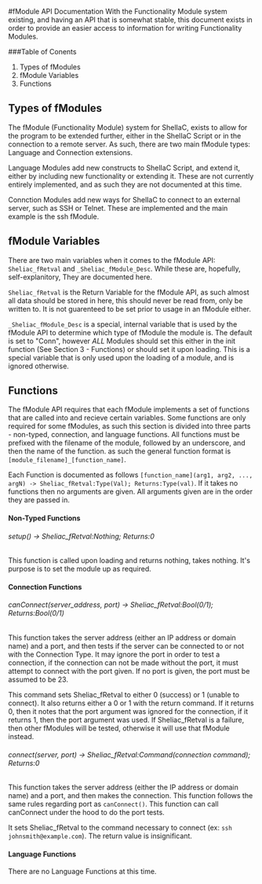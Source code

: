 #fModule API Documentation
  With the Functionality Module system existing, and having an API that is somewhat stable, this document exists in order to provide an easier access to information for writing Functionality Modules.

###Table of Conents
1. Types of fModules
2. fModule Variables
3. Functions

## Types of fModules  
  The fModule (Functionality Module) system for ShelIaC, exists to allow for the program to be extended further, either in the ShelIaC Script or in the connection to a remote server. As such, there are two main fModule types: Language and Connection extensions. 

Language Modules add new constructs to ShelIaC Script, and extend it, either by including new functionality or extending it. These are not currently entirely implemented, and as such they are not documented at this time. 

Connction Modules add new ways for ShelIaC to connect to an external server, such as SSH or Telnet. These are implemented and the main example is the ssh fModule.

## fModule Variables  
  There are two main variables when it comes to the fModule API: `Sheliac_fRetval` and `_Sheliac_fModule_Desc`. While these are, hopefully, self-explanitory, They are documented here.

`Sheliac_fRetval` is the Return Variable for the fModule API, as such almost all data should be stored in here, this should never be read from, only be written to. It is not guarenteed to be set prior to usage in an fModule either.

`_Sheliac_fModule_Desc` is a special, internal variable that is used by the fModule API to determine which type of fModule the module is. The default is set to "Conn", however _ALL_ Modules should set this either in the init function (See Section 3 - Functions) or should set it upon loading. This is a special variable that is only used upon the loading of a module, and is ignored otherwise.

## Functions  
  The fModule API requires that each fModule implements a set of functions that are called into and recieve certain variables. Some functions are only required for some fModules, as such this section is divided into three parts - non-typed, connection, and language functions. All functions must be prefixed with the filename of the module, followed by an underscore, and then the name of the function. as such the general function format is `[module_filename]_[function_name]`.

Each Function is documented as follows `[function_name](arg1, arg2, ..., argN) -> Sheliac_fRetval:Type(Val); Returns:Type(val)`. If it takes no functions then no arguments are given. All arguments given are in the order they are passed in.

#### Non-Typed Functions  
###### setup() -> Sheliac_fRetval:Nothing; Returns:0  
This function is called upon loading and returns nothing, takes nothing. It's purpose is to set the module up as required.

#### Connection Functions  
###### canConnect(server_address, port) -> Sheliac_fRetval:Bool(0/1); Returns:Bool(0/1)  
This function takes the server address (either an IP address or domain name) and a port, and then tests if the server can be connected to or not with the Connection Type. It may ignore the port in order to test a connection, if the connection can not be made without the port, it must attempt to connect with the port given. If no port is given, the port must be assumed to be 23.

This command sets Sheliac_fRetval to either 0 (success) or 1 (unable to connect). It also returns either a 0 or 1 with the return command. If it returns 0, then it notes that the port argument was ignored for the connection, if it returns 1, then the port argument was used. If Sheliac_fRetval is a failure, then other fModules will be tested, otherwise it will use that fModule instead.

###### connect(server, port) -> Sheliac_fRetval:Command(connection command); Returns:0  
This function takes the server address (either the IP address or domain name) and a port, and then makes the connection. This function follows the same rules regarding port as `canConnect()`. This function can call canConnect under the hood to do the port tests.

It sets Sheliac_fRetval to the command necessary to connect (ex: `ssh johnsmith@example.com`). The return value is insignificant.

#### Language Functions  
There are no Language Functions at this time.

